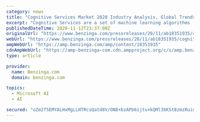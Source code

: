 ```yaml
---
category: news
title: "Cognitive Services Market 2020 Industry Analysis, Global Trends, Market Size, Share, and Growth Opportunities Forecast to 2025"
excerpt: "Cognitive Services are a set of machine learning algorithms ... Google, Inbenta, Ipsoft, Microsoft, Nokia, Nuance Communications, Qualcomm Technologies, SAS, Softweb Solutions, TCS and Verbio ..."
publishedDateTime: 2020-11-12T23:37:00Z
originalUrl: "https://www.benzinga.com/pressreleases/20/11/ab18351935/cognitive-services-market-2020-industry-analysis-global-trends-market-size-share-and-growth-oppor"
webUrl: "https://www.benzinga.com/pressreleases/20/11/ab18351935/cognitive-services-market-2020-industry-analysis-global-trends-market-size-share-and-growth-oppor"
ampWebUrl: "https://amp.benzinga.com/amp/content/18351935"
cdnAmpWebUrl: "https://amp-benzinga-com.cdn.ampproject.org/c/s/amp.benzinga.com/amp/content/18351935"
type: article

provider:
  name: Benzinga.com
  domain: benzinga.com

topics:
  - Microsoft AI
  - AI

secured: "oZm2f5EMYALHxMgLLHTRcsQatd8V/ON8+bzAPb6ijtu+kQMl3bKSt8zmzRuimYBNsIp9w1rtPRc3fuOGT9JAC60ltpCeBf5seAB8Uo/Sn8lM624wxJiUWYouAcUQOKnM6r5dbrpNF/alPL0doQo75iPCOrRfYa8rWEOcX4qqVHyAAcpAFT1Gi2qiv+v4VNKRF1+fesRtFytV2wpWwPJLnb7hBJfd2Vh2LUIUY+twb1xU7EESPN8lbOUOFu3rlKkiMnTNJtYFK3G+3+L7ay0WVQuRLxcQJWAHHtmyZZt1Hz4YU/rjgfiorMkdH54ji9UkrsInGsnL7H2HlrVXEIhEmp2KvArhLE9zK+ybfIYrdzY=;wEFaUD8XQkZjF+h11b3Fog=="
---
```


